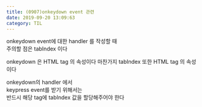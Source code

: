 ```yaml
---
title: (0907)onkeydown event 관련
date: 2019-09-20 13:09:63
category: TIL
---
```


onkeydown event에 대한 handler 를 작성할 때  
주의할 점은 tabIndex 이다

onkeydown 은 HTML tag 의 속성이다
마찬가지 tabIndex 또한 HTML tag 의 속성이다

onkeydown의 handler 에서  
keypress event를 받기 위해서는  
반드시 해당 tag에 tabIndex 값을 할당해주어야 한다
